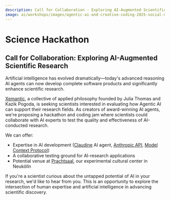 ```yaml
---
description: Call for Collaboration - Exploring AI-Augmented Scientific Research
image: ai/workshops/images/agentic-ai-and-creative-coding-2025-social-media-landscape.png
---
```

# Science Hackathon

## Call for Collaboration: Exploring AI-Augmented Scientific Research

Artificial intelligence has evolved dramatically—today's advanced reasoning AI agents can now develop complete software products and significantly enhance scientific research.

[Xemantic](https://xemantic.com/), a collective of applied philosophy founded by Julia Thomas and Kazik Pogoda, is seeking scientists interested in evaluating how Agentic AI can support their research fields. As creators of award-winning AI agents, we're proposing a hackathon and coding jam where scientists could collaborate with AI experts to test the quality and effectiveness of AI-conducted research.

We can offer:

- Expertise in AI development ([Claudine](https://github.com/xemantic/claudine/) AI agent, [Anthropic API](https://www.anthropic.com/api), [Model Context Protocol](https://modelcontextprotocol.io/i))
- A collaborative testing ground for AI-research applications
- Potential venue at [Prachtsaal](https://prachtsaal.berlin/), our experimental cultural center in Neukölln

If you're a scientist curious about the untapped potential of AI in your research, we'd like to hear from you. This is an opportunity to explore the intersection of human expertise and artificial intelligence in advancing scientific discovery.
